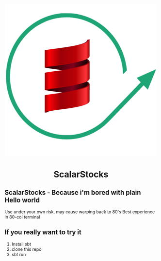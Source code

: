 <p align="center">
<img src="https://github.com/BinarySoftware/ScalarStocks/blob/master/icon.png" style="margin: 0 auto;">
</p>

<h1 align="center">ScalarStocks</h1>

## ScalarStocks - Because i'm bored with plain Hello world

Use under your own risk, may cause warping back to 80's
Best experience in 80-col terminal

## If you really want to try it
1. Install sbt
2. clone this repo
3. sbt run
